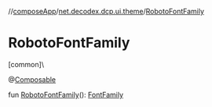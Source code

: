 //[composeApp](../../index.md)/[net.decodex.dcp.ui.theme](index.md)/[RobotoFontFamily](-roboto-font-family.md)

# RobotoFontFamily

[common]\

@[Composable](https://developer.android.com/reference/kotlin/androidx/compose/runtime/Composable.html)

fun [RobotoFontFamily](-roboto-font-family.md)(): [FontFamily](https://developer.android.com/reference/kotlin/androidx/compose/ui/text/font/FontFamily.html)
